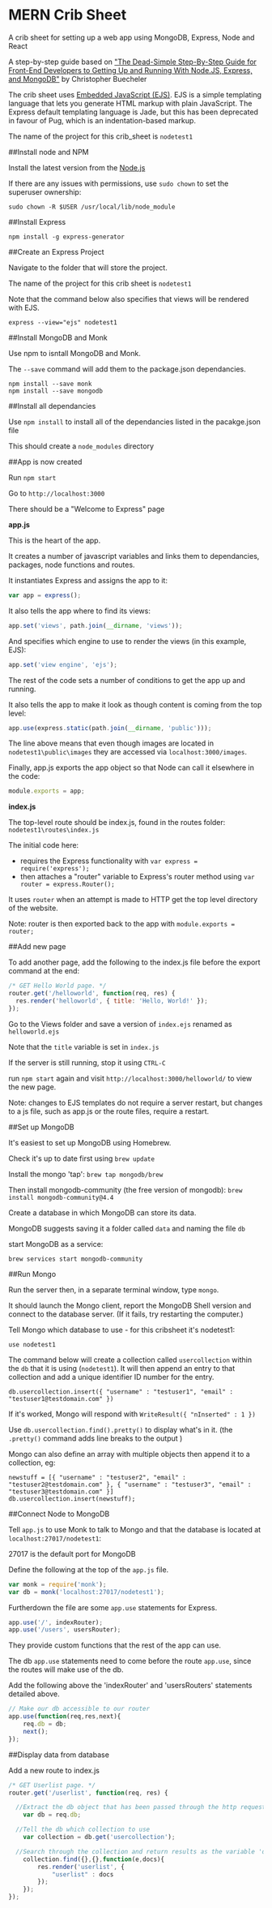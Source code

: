 # MERN Crib Sheet
A crib sheet for setting up a web app using MongoDB, Express, Node and React


A step-by-step guide based on ["The Dead-Simple Step-By-Step Guide for Front-End Developers to Getting Up and Running With Node.JS, Express, and MongoDB"](https://closebrace.com/tutorials/2017-03-02/the-dead-simple-step-by-step-guide-for-front-end-developers-to-getting-up-and-running-with-nodejs-express-and-mongodb)
by Christopher Buecheler  


The crib sheet uses [Embedded JavaScript (EJS)](https://ejs.co).
EJS is a simple templating language that lets you generate HTML markup with plain JavaScript.
The Express default templating language is Jade, but this has been deprecated in favour of Pug, which is an indentation-based markup.

The name of the project for this crib_sheet is ```nodetest1```

##Install node and NPM

Install the latest version from the [Node.js](https://nodejs.org/en/)

If there are any issues with permissions, use ```sudo chown``` to set the superuser ownership:

```
sudo chown -R $USER /usr/local/lib/node_module
```

##Install Express

```
npm install -g express-generator
```

##Create an Express Project

Navigate to the folder that will store the project.

The name of the project for this crib sheet is ```nodetest1```

Note that the command below also specifies that views will be rendered with EJS.

```
express --view="ejs" nodetest1
```

##Install MongoDB and Monk

Use npm to isntall MongoDB and Monk.

The ```--save``` command will add them to the package.json dependancies.

```
npm install --save monk
npm install --save mongodb
```

##Install all dependancies

Use ```npm install``` to install all of the dependancies listed in the pacakge.json file

This should create a ```node_modules``` directory

##App is now created

Run ```npm start```

Go to ```http://localhost:3000```

There should be a "Welcome to Express" page

**app.js**

This is the heart of the app.

It creates a number of javascript variables and links them to dependancies, packages, node functions and routes.

It instantiates Express and assigns the app to it:

```JavaScript
var app = express();
```

It also tells the app where to find its views:

```JavaScript
app.set('views', path.join(__dirname, 'views'));
```

And specifies which engine to use to render the views (in this example, EJS):

```JavaScript
app.set('view engine', 'ejs');
```

The rest of the code sets a number of conditions to get the app up and running.

It also tells the app to make it look as though content is coming from the top level:

```JavaScript
app.use(express.static(path.join(__dirname, 'public')));
```

The line above means that even though images are located in ```nodetest1\public\images``` they are accessed via ```localhost:3000/images```.


Finally, app.js exports the app object so that Node can call it elsewhere in the code:

```JavaScript
module.exports = app;
```


**index.js**

The top-level route should be index.js, found in the routes folder: ```nodetest1\routes\index.js```

The initial code here:
- requires the Express functionality with ```var express = require('express');```
- then attaches a "router" variable to Express's router method using ```var router = express.Router();```

It uses ```router``` when an attempt is made to HTTP get the top level directory of the website.

Note: router is then exported back to the app with ```module.exports = router;```

##Add new page

To add another page, add the following to the index.js file before the export command at the end:

```JavaScript
/* GET Hello World page. */
router.get('/helloworld', function(req, res) {
  res.render('helloworld', { title: 'Hello, World!' });
});
```

Go to the Views folder and save a version of ```index.ejs``` renamed as ```helloworld.ejs```

Note that the ```title``` variable is set in ```index.js```

If the server is still running, stop it using ```CTRL-C```

run ```npm start``` again and visit ```http://localhost:3000/helloworld/``` to view the new page.

Note: changes to EJS templates do not require a server restart, but changes to a js file, such as app.js or the route files, require a restart.

##Set up MongoDB

It's easiest to set up MongoDB using Homebrew.

Check it's up to date first using ```brew update```

Install the mongo 'tap': ```brew tap mongodb/brew```

Then install mongodb-community (the free version of mongodb): ```brew install mongodb-community@4.4```

Create a database in which MongoDB can store its data.

MongoDB suggests saving it a folder called ```data``` and naming the file ```db```

start MongoDB as a service:

```
brew services start mongodb-community
```

##Run Mongo

Run the server then, in a separate terminal window, type ```mongo```.

It should launch the Mongo client, report the MongoDB Shell version and connect to the database server. (If it fails, try restarting the computer.)

Tell Mongo which database to use - for this cribsheet it's nodetest1:

```
use nodetest1
```


The command below will create a collection called ```usercollection``` within the ```db``` that it is using (```nodetest1```). It will then append an entry to that collection and add a unique identifier ID number for the entry.

```
db.usercollection.insert({ "username" : "testuser1", "email" : "testuser1@testdomain.com" })
```

If it's worked, Mongo will respond with ```WriteResult({ "nInserted" : 1 })```

Use ```db.usercollection.find().pretty()``` to display what's in it. (the ```.pretty()``` command adds line breaks to the output )

Mongo can also define an array with multiple objects then append it to a collection, eg:

```
newstuff = [{ "username" : "testuser2", "email" : "testuser2@testdomain.com" }, { "username" : "testuser3", "email" : "testuser3@testdomain.com" }]
db.usercollection.insert(newstuff);
```

##Connect Node to MongoDB

Tell ```app.js``` to use Monk to talk to Mongo and that the database is located at ```localhost:27017/nodetest1```:

27017 is the default port for MongoDB

Define the following at the top of the ```app.js``` file.

```JavaScript
var monk = require('monk');
var db = monk('localhost:27017/nodetest1');
```

Furtherdown the file are some `app.use` statements for Express.

```JavaScript
app.use('/', indexRouter);
app.use('/users', usersRouter);
```

They provide custom functions that the rest of the app can use.

The db `app.use` statements need to come before the route `app.use`, since the routes will make use of the db.

Add the following above the 'indexRouter' and 'usersRouters' statements detailed above.

```JavaScript
// Make our db accessible to our router
app.use(function(req,res,next){
    req.db = db;
    next();
});
```

##Display data from database

Add a new route to index.js

```JavaScript
/* GET Userlist page. */
router.get('/userlist', function(req, res) {

  //Extract the db object that has been passed through the http request
    var db = req.db;

  //Tell the db which collection to use  
    var collection = db.get('usercollection');

  //Search through the collection and return results as the variable 'docs', then render 'userlist' using 'docs'
    collection.find({},{},function(e,docs){
        res.render('userlist', {
            "userlist" : docs
        });
    });
});
```
